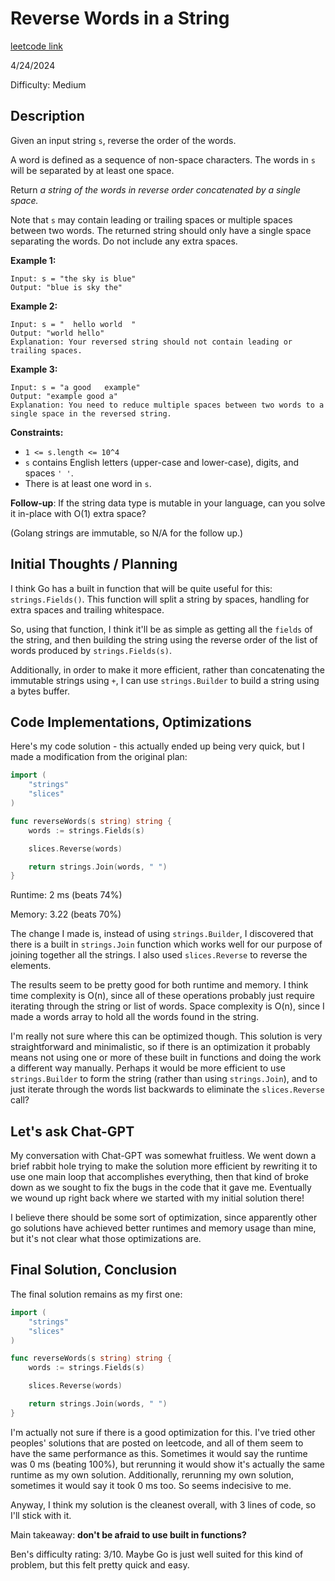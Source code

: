 # Reverse Words in a String

[leetcode link](https://leetcode.com/problems/reverse-words-in-a-string/)

4/24/2024

Difficulty: Medium

## Description

Given an input string `s`, reverse the order of the words.

A word is defined as a sequence of non-space characters. The words in `s` will be separated by at least one space.

Return _a string of the words in reverse order concatenated by a single space._

Note that `s` may contain leading or trailing spaces or multiple spaces between two words. The returned string should only have a single space separating the words. Do not include any extra spaces.

**Example 1:**

```
Input: s = "the sky is blue"
Output: "blue is sky the"
```

**Example 2:**

```
Input: s = "  hello world  "
Output: "world hello"
Explanation: Your reversed string should not contain leading or trailing spaces.
```

**Example 3:**

```
Input: s = "a good   example"
Output: "example good a"
Explanation: You need to reduce multiple spaces between two words to a single space in the reversed string.
```

**Constraints:**

-   `1 <= s.length <= 10^4`
-   `s` contains English letters (upper-case and lower-case), digits, and spaces `' '`.
-   There is at least one word in `s`.

**Follow-up**: If the string data type is mutable in your language, can you solve it in-place with O(1) extra space?

(Golang strings are immutable, so N/A for the follow up.)

## Initial Thoughts / Planning

I think Go has a built in function that will be quite useful for this: `strings.Fields()`. This function will split a string by spaces, handling for extra spaces and trailing whitespace.

So, using that function, I think it'll be as simple as getting all the `fields` of the string, and then building the string using the reverse order of the list of words produced by `strings.Fields(s)`.

Additionally, in order to make it more efficient, rather than concatenating the immutable strings using `+`, I can use `strings.Builder` to build a string using a bytes buffer.

## Code Implementations, Optimizations

Here's my code solution - this actually ended up being very quick, but I made a modification from the original plan:

```go
import (
    "strings"
    "slices"
)

func reverseWords(s string) string {
    words := strings.Fields(s)

    slices.Reverse(words)

    return strings.Join(words, " ")
}
```

Runtime: 2 ms (beats 74%)

Memory: 3.22 (beats 70%)

The change I made is, instead of using `strings.Builder`, I discovered that there is a built in `strings.Join` function which works well for our purpose of joining together all the strings. I also used `slices.Reverse` to reverse the elements.

The results seem to be pretty good for both runtime and memory. I think time complexity is O(n), since all of these operations probably just require iterating through the string or list of words. Space complexity is O(n), since I made a words array to hold all the words found in the string.

I'm really not sure where this can be optimized though. This solution is very straightforward and minimalistic, so if there is an optimization it probably means not using one or more of these built in functions and doing the work a different way manually. Perhaps it would be more efficient to use `strings.Builder` to form the string (rather than using `strings.Join`), and to just iterate through the words list backwards to eliminate the `slices.Reverse` call?

## Let's ask Chat-GPT

My conversation with Chat-GPT was somewhat fruitless. We went down a brief rabbit hole trying to make the solution more efficient by rewriting it to use one main loop that accomplishes everything, then that kind of broke down as we sought to fix the bugs in the code that it gave me. Eventually we wound up right back where we started with my initial solution there!

I believe there should be some sort of optimization, since apparently other go solutions have achieved better runtimes and memory usage than mine, but it's not clear what those optimizations are.

## Final Solution, Conclusion

The final solution remains as my first one:

```go
import (
    "strings"
    "slices"
)

func reverseWords(s string) string {
    words := strings.Fields(s)

    slices.Reverse(words)

    return strings.Join(words, " ")
}
```

I'm actually not sure if there is a good optimization for this. I've tried other peoples' solutions that are posted on leetcode, and all of them seem to have the same performance as this. Sometimes it would say the runtime was 0 ms (beating 100%), but rerunning it would show it's actually the same runtime as my own solution. Additionally, rerunning my own solution, sometimes it would say it took 0 ms too. So seems indecisive to me.

Anyway, I think my solution is the cleanest overall, with 3 lines of code, so I'll stick with it.

Main takeaway: **don't be afraid to use built in functions?**

Ben's difficulty rating: 3/10. Maybe Go is just well suited for this kind of problem, but this felt pretty quick and easy.

